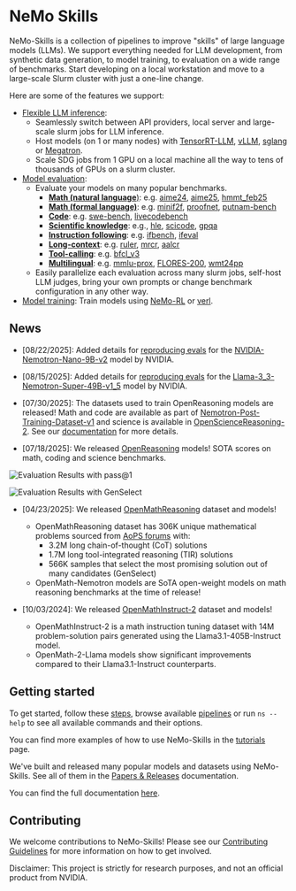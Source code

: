 # NeMo Skills

NeMo-Skills is a collection of pipelines to improve "skills" of large language models (LLMs). We support everything needed for LLM development, from synthetic data generation, to model training, to evaluation on a wide range of benchmarks. Start developing on a local workstation and move to a large-scale Slurm cluster with just a one-line change.

Here are some of the features we support:

- [Flexible LLM inference](https://nvidia-nemo.github.io/Skills/pipelines/generation/):
  - Seamlessly switch between API providers, local server and large-scale slurm jobs for LLM inference.
  - Host models (on 1 or many nodes) with [TensorRT-LLM](https://github.com/NVIDIA/TensorRT-LLM), [vLLM](https://github.com/vllm-project/vllm), [sglang](https://github.com/sgl-project/sglang) or [Megatron](https://github.com/NVIDIA/Megatron-LM).
  - Scale SDG jobs from 1 GPU on a local machine all the way to tens of thousands of GPUs on a slurm cluster.
- [Model evaluation](https://nvidia-nemo.github.io/Skills/evaluation):
  - Evaluate your models on many popular benchmarks.
    - [**Math (natural language**)](https://nvidia-nemo.github.io/Skills/evaluation/natural-math): e.g. [aime24](https://nvidia-nemo.github.io/Skills/evaluation/natural-math/#aime24), [aime25](https://nvidia-nemo.github.io/Skills/evaluation/natural-math/#aime25), [hmmt_feb25](https://nvidia-nemo.github.io/Skills/evaluation/natural-math/#hmmt_feb25)
    - [**Math (formal language)**](https://nvidia-nemo.github.io/Skills/evaluation/formal-math): e.g. [minif2f](https://nvidia-nemo.github.io/Skills/evaluation/formal-math/#minif2f), [proofnet](https://nvidia-nemo.github.io/Skills/evaluation/formal-math/#proofnet), [putnam-bench](https://nvidia-nemo.github.io/Skills/evaluation/formal-math/#putnam-bench)
    - [**Code**](https://nvidia-nemo.github.io/Skills/evaluation/code): e.g. [swe-bench](https://nvidia-nemo.github.io/Skills/evaluation/code/#swe-bench), [livecodebench](https://nvidia-nemo.github.io/Skills/evaluation/code/#livecodebench)
    - [**Scientific knowledge**](https://nvidia-nemo.github.io/Skills/evaluation/scientific-knowledge): e.g., [hle](https://nvidia-nemo.github.io/Skills/evaluation/scientific-knowledge/#hle), [scicode](https://nvidia-nemo.github.io/Skills/evaluation/scientific-knowledge/#scicode), [gpqa](https://nvidia-nemo.github.io/Skills/evaluation/scientific-knowledge/#gpqa)
    - [**Instruction following**](https://nvidia-nemo.github.io/Skills/evaluation/instruction-following): e.g. [ifbench](https://nvidia-nemo.github.io/Skills/evaluation/instruction-following/#ifbench), [ifeval](https://nvidia-nemo.github.io/Skills/evaluation/instruction-following/#ifeval)
    - [**Long-context**](https://nvidia-nemo.github.io/Skills/evaluation/long-context): e.g. [ruler](https://nvidia-nemo.github.io/Skills/evaluation/long-context/#ruler), [mrcr](https://nvidia-nemo.github.io/Skills/evaluation/long-context/#mrcr), [aalcr](https://nvidia-nemo.github.io/Skills/evaluation/long-context/#aalcr)
    - [**Tool-calling**](https://nvidia-nemo.github.io/Skills/evaluation/tool-calling): e.g. [bfcl_v3](https://nvidia-nemo.github.io/Skills/evaluation/tool-calling/#bfcl_v3)
    - [**Multilingual**](https://nvidia-nemo.github.io/Skills/evaluation/multilingual): e.g. [mmlu-prox](https://nvidia-nemo.github.io/Skills/evaluation/multilingual/#mmlu-prox), [FLORES-200](https://nvidia-nemo.github.io/Skills/evaluation/multilingual/#FLORES-200), [wmt24pp](https://nvidia-nemo.github.io/Skills/evaluation/multilingual/#wmt24pp)
  - Easily parallelize each evaluation across many slurm jobs, self-host LLM judges, bring your own prompts or change benchmark configuration in any other way.
- [Model training](https://nvidia-nemo.github.io/Skills/pipelines/training): Train models using [NeMo-RL](https://github.com/NVIDIA-NeMo/RL/) or [verl](https://github.com/volcengine/verl).

## News
* [08/22/2025]: Added details for [reproducing evals](https://nvidia-nemo.github.io/Skills/tutorials/2025/08/22/reproducing-nvidia-nemotron-nano-9b-v2-evals/) for the [NVIDIA-Nemotron-Nano-9B-v2](https://huggingface.co/nvidia/NVIDIA-Nemotron-Nano-9B-v2) model by NVIDIA.
* [08/15/2025]: Added details for [reproducing evals](https://nvidia-nemo.github.io/Skills/tutorials/2025/08/15/reproducing-llama-nemotron-super-49b-v15-evals/) for the [Llama-3_3-Nemotron-Super-49B-v1_5](https://huggingface.co/nvidia/Llama-3_3-Nemotron-Super-49B-v1_5) model by NVIDIA.
* [07/30/2025]: The datasets used to train OpenReasoning models are released! Math and code are available as part of [Nemotron-Post-Training-Dataset-v1](https://huggingface.co/datasets/nvidia/Nemotron-Post-Training-Dataset-v1) and science is available in
[OpenScienceReasoning-2](https://huggingface.co/datasets/nvidia/OpenScienceReasoning-2).
See our [documentation](https://nvidia-nemo.github.io/Skills/releases/openreasoning/training) for more details.

* [07/18/2025]: We released [OpenReasoning](https://nvidia-nemo.github.io/Skills/releases/openreasoning/) models! SOTA scores on math, coding and science benchmarks.

![Evaluation Results with pass@1](docs/releases/openreasoning/pass-1.png)

![Evaluation Results with GenSelect](docs/releases/openreasoning/genselect.png)


* [04/23/2025]: We released [OpenMathReasoning](https://nvidia-nemo.github.io/Skills/openmathreasoning1) dataset and models!

  * OpenMathReasoning dataset has 306K unique mathematical problems sourced from [AoPS forums](https://artofproblemsolving.com/community) with:
      * 3.2M long chain-of-thought (CoT) solutions
      * 1.7M long tool-integrated reasoning (TIR) solutions
      * 566K samples that select the most promising solution out of many candidates (GenSelect)
  * OpenMath-Nemotron models are SoTA open-weight models on math reasoning benchmarks at the time of release!

* [10/03/2024]: We released [OpenMathInstruct-2](https://nvidia-nemo.github.io/Skills/openmathinstruct2) dataset and models!

  * OpenMathInstruct-2 is a math instruction tuning dataset with 14M problem-solution pairs generated using the Llama3.1-405B-Instruct model.
  * OpenMath-2-Llama models show significant improvements compared to their Llama3.1-Instruct counterparts.

## Getting started

To get started, follow these [steps](https://nvidia-nemo.github.io/Skills/basics),
browse available [pipelines](https://nvidia-nemo.github.io/Skills/pipelines) or run `ns --help` to see all available
commands and their options.

You can find more examples of how to use NeMo-Skills in the [tutorials](https://nvidia-nemo.github.io/Skills/tutorials) page.

We've built and released many popular models and datasets using NeMo-Skills. See all of them in the [Papers & Releases](./releases/index.md) documentation.

You can find the full documentation [here](https://nvidia-nemo.github.io/Skills/).


## Contributing

We welcome contributions to NeMo-Skills! Please see our [Contributing Guidelines](./CONTRIBUTING.md) for more information on how to get involved.


Disclaimer: This project is strictly for research purposes, and not an official product from NVIDIA.
